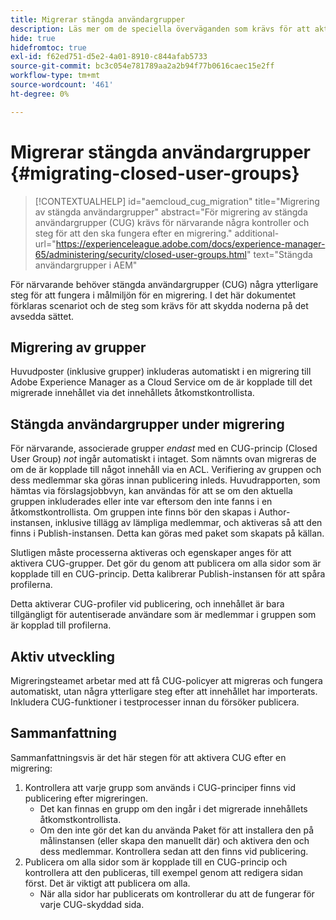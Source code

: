 ```yaml
---
title: Migrerar stängda användargrupper
description: Läs mer om de speciella överväganden som krävs för att aktivera stängda användargrupper efter att du har migrerat innehåll till Adobe Experience Manager as a Cloud Service.
hide: true
hidefromtoc: true
exl-id: f62ed751-d5e2-4a01-8910-c844afab5733
source-git-commit: bc3c054e781789aa2a2b94f77b0616caec15e2ff
workflow-type: tm+mt
source-wordcount: '461'
ht-degree: 0%

---
```


# Migrerar stängda användargrupper {#migrating-closed-user-groups}

>[!CONTEXTUALHELP]
>id="aemcloud_cug_migration"
>title="Migrering av stängda användargrupper"
>abstract="För migrering av stängda användargrupper (CUG) krävs för närvarande några kontroller och steg för att den ska fungera efter en migrering."
>additional-url="https://experienceleague.adobe.com/docs/experience-manager-65/administering/security/closed-user-groups.html" text="Stängda användargrupper i AEM"

För närvarande behöver stängda användargrupper (CUG) några ytterligare steg för att fungera i målmiljön för en migrering. I det här dokumentet förklaras scenariot och de steg som krävs för att skydda noderna på det avsedda sättet.

## Migrering av grupper

Huvudposter (inklusive grupper) inkluderas automatiskt i en migrering till Adobe Experience Manager as a Cloud Service om de är kopplade till det migrerade innehållet via det innehållets åtkomstkontrollista.

## Stängda användargrupper under migrering

För närvarande, associerade grupper *endast* med en CUG-princip (Closed User Group) *not* ingår automatiskt i intaget. Som nämnts ovan migreras de om de är kopplade till något innehåll via en ACL. Verifiering av gruppen och dess medlemmar ska göras innan publicering inleds. Huvudrapporten, som hämtas via förslagsjobbvyn, kan användas för att se om den aktuella gruppen inkluderades eller inte var eftersom den inte fanns i en åtkomstkontrollista. Om gruppen inte finns bör den skapas i Author-instansen, inklusive tillägg av lämpliga medlemmar, och aktiveras så att den finns i Publish-instansen. Detta kan göras med paket som skapats på källan.

Slutligen måste processerna aktiveras och egenskaper anges för att aktivera CUG-grupper. Det gör du genom att publicera om alla sidor som är kopplade till en CUG-princip. Detta kalibrerar Publish-instansen för att spåra profilerna.

Detta aktiverar CUG-profiler vid publicering, och innehållet är bara tillgängligt för autentiserade användare som är medlemmar i gruppen som är kopplad till profilerna.

## Aktiv utveckling

Migreringsteamet arbetar med att få CUG-policyer att migreras och fungera automatiskt, utan några ytterligare steg efter att innehållet har importerats.
Inkludera CUG-funktioner i testprocesser innan du försöker publicera.

## Sammanfattning

Sammanfattningsvis är det här stegen för att aktivera CUG efter en migrering:

1. Kontrollera att varje grupp som används i CUG-principer finns vid publicering efter migreringen.
   - Det kan finnas en grupp om den ingår i det migrerade innehållets åtkomstkontrollista.
   - Om den inte gör det kan du använda Paket för att installera den på målinstansen (eller skapa den manuellt där) och aktivera den och dess medlemmar. Kontrollera sedan att den finns vid publicering.
1. Publicera om alla sidor som är kopplade till en CUG-princip och kontrollera att den publiceras, till exempel genom att redigera sidan först. Det är viktigt att publicera om alla.
   - När alla sidor har publicerats om kontrollerar du att de fungerar för varje CUG-skyddad sida.
